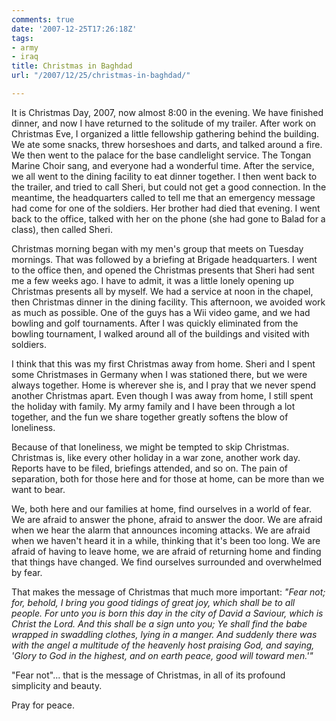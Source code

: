 ```yaml
---
comments: true
date: '2007-12-25T17:26:18Z'
tags:
- army
- iraq
title: Christmas in Baghdad
url: "/2007/12/25/christmas-in-baghdad/"

---
```

<p>It is Christmas Day, 2007, now almost 8:00 in the evening. We have finished dinner, and now I have returned to the solitude of my trailer. After work on Christmas Eve, I organized a little fellowship gathering behind the building. We ate some snacks, threw horseshoes and darts, and talked around a fire. We then went to the palace for the base candlelight service. The Tongan Marine Choir sang, and everyone had a wonderful time. After the service, we all went to the dining facility to eat dinner together. I then went back to the trailer, and tried to call Sheri, but could not get a good connection. In the meantime, the headquarters called to tell me that an emergency message had come for one of the soldiers. Her brother had died that evening. I went back to the office, talked with her on the phone (she had gone to Balad for a class), then called Sheri.</p>
<p>Christmas morning began with my men's group that meets on Tuesday mornings. That was followed by a briefing at Brigade headquarters. I went to the office then, and opened the Christmas presents that Sheri had sent me a few weeks ago. I have to admit, it was a little lonely opening up Christmas presents all by myself. We had a service at noon in the chapel, then Christmas dinner in the dining facility. This afternoon, we avoided work as much as possible. One of the guys has a Wii video game, and we had bowling and golf tournaments. After I was quickly eliminated from the bowling tournament, I walked around all of the buildings and visited with soldiers.</p>
<p>I think that this was my first Christmas away from home. Sheri and I spent some Christmases in Germany when I was stationed there, but we were always together. Home is wherever she is, and I pray that we never spend another Christmas apart. Even though I was away from home, I still spent the holiday with family. My army family and I have been through a lot together, and the fun we share together greatly softens the blow of loneliness.</p>
<p>Because of that loneliness, we might be tempted to skip Christmas. Christmas is, like every other holiday in a war zone, another work day. Reports have to be filed, briefings attended, and so on.  The pain of separation, both for those here and for those at home, can be more than we want to bear.</p>
<p>We, both here and our families at home, find ourselves in a world of fear. We are afraid to answer the phone, afraid to answer the door. We are afraid when we hear the alarm that announces incoming attacks. We are afraid when we haven't heard it in a while, thinking that it's been too long. We are afraid of having to leave home, we are afraid of returning home and finding that things have changed. We find ourselves surrounded and overwhelmed by fear.</p>
<p>That makes the message of Christmas that much more important: <i>"Fear not; for, behold, I bring you good tidings of great joy, which shall be to all people. <span class="sup"></span>For unto you is born this day in the city of David a Saviour, which is Christ the Lord. <span class="sup"></span>And this shall be a sign unto you; Ye shall find the babe wrapped in swaddling clothes, lying in a manger. <span class="sup"></span>And suddenly there was with the angel a multitude of the heavenly host praising God, and saying,<span class="sup"></span> 'Glory to God in the highest, and on earth peace, good will toward men.'"</i></p>
<p>"Fear not"... that is the message of Christmas, in all of its profound simplicity and beauty.</p>
<p>Pray for peace.</p>
